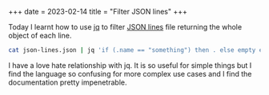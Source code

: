 +++
date = 2023-02-14
title = "Filter JSON lines"
+++

Today I learnt how to use [jq](https://stedolan.github.io/jq/) to filter [JSON lines](https://jsonlines.org/)
file returning the whole object of each line.

```bash
cat json-lines.json | jq 'if (.name == "something") then . else empty end'
```

I have a love hate relationship with jq. It is so useful for simple things but I find the language so confusing
for more complex use cases and I find the documentation pretty impenetrable.
